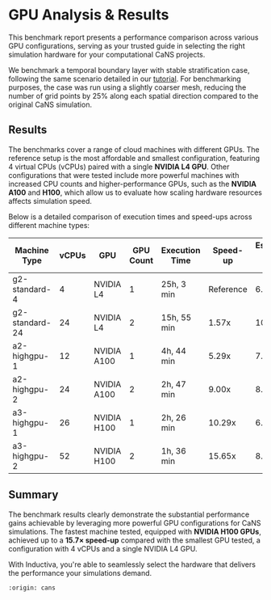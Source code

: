 # GPU Analysis & Results
This benchmark report presents a performance comparison across various GPU configurations, serving as your trusted 
guide in selecting the right simulation hardware for your computational CaNS projects.

We benchmark a temporal boundary layer with stable stratification case, following the same scenario detailed in our 
[tutorial](run-temporal-boundary-layer-case). For benchmarking purposes, the case was run 
using a slightly coarser mesh, reducing the number of grid points by 25% along each spatial direction compared to the 
original CaNS simulation.

## Results
The benchmarks cover a range of cloud machines with different GPUs. The reference setup is the most affordable and 
smallest configuration, featuring 4 virtual CPUs (vCPUs) paired with a single **NVIDIA L4 GPU**. Other configurations that were 
tested include more powerful machines with increased CPU counts and higher-performance GPUs, such as the **NVIDIA A100** and **H100**, 
which allow us to evaluate how scaling hardware resources affects simulation speed.

Below is a detailed comparison of execution times and speed-ups across different machine types:

| Machine Type    | vCPUs | GPU            | GPU Count | Execution Time | Speed-up  | Estimated Cost (USD) |
|-----------------|-------|----------------|-----------|----------------|-----------|-----------------------|
| g2-standard-4   | 4     | NVIDIA L4      | 1         | 25h, 3 min     | Reference | 6.86                  |
| g2-standard-24  | 24    | NVIDIA L4      | 2         | 15h, 55 min    | 1.57x     | 10.75                 |
| a2-highgpu-1    | 12    | NVIDIA A100    | 1         | 4h, 44 min     | 5.29x     | 7.38                  |
| a2-highgpu-2    | 24    | NVIDIA A100    | 2         | 2h, 47 min     | 9.00x     | 8.85                  |
| a3-highgpu-1    | 26    | NVIDIA H100    | 1         | 2h, 26 min     | 10.29x    | 6.52                  |
| a3-highgpu-2    | 52    | NVIDIA H100    | 2         | 1h, 36 min     | 15.65x    | 8.64                  |

## Summary
The benchmark results clearly demonstrate the substantial performance gains achievable by leveraging more powerful 
GPU configurations for CaNS simulations. The fastest machine tested, equipped with **NVIDIA H100 GPUs**, achieved up to 
a **15.7× speed-up** compared with the smallest GPU tested, a configuration with 4 vCPUs and a single NVIDIA L4 GPU.

With Inductiva, you're able to seamlessly select the hardware that delivers the performance your simulations demand.

```{banner_small}
:origin: cans
```